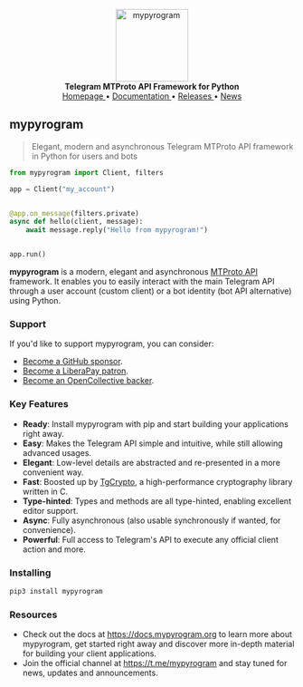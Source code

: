 <p align="center">
    <a href="https://github.com/mypyrogram/mypyrogram">
        <img src="https://docs.mypyrogram.org/_static/mypyrogram.png" alt="mypyrogram" width="128">
    </a>
    <br>
    <b>Telegram MTProto API Framework for Python</b>
    <br>
    <a href="https://mypyrogram.org">
        Homepage
    </a>
    •
    <a href="https://docs.mypyrogram.org">
        Documentation
    </a>
    •
    <a href="https://docs.mypyrogram.org/releases">
        Releases
    </a>
    •
    <a href="https://t.me/mypyrogram">
        News
    </a>
</p>

## mypyrogram

> Elegant, modern and asynchronous Telegram MTProto API framework in Python for users and bots

``` python
from mypyrogram import Client, filters

app = Client("my_account")


@app.on_message(filters.private)
async def hello(client, message):
    await message.reply("Hello from mypyrogram!")


app.run()
```

**mypyrogram** is a modern, elegant and asynchronous [MTProto API](https://docs.mypyrogram.org/topics/mtproto-vs-botapi)
framework. It enables you to easily interact with the main Telegram API through a user account (custom client) or a bot
identity (bot API alternative) using Python.

### Support

If you'd like to support mypyrogram, you can consider:

- [Become a GitHub sponsor](https://github.com/sponsors/delivrance).
- [Become a LiberaPay patron](https://liberapay.com/delivrance).
- [Become an OpenCollective backer](https://opencollective.com/mypyrogram).

### Key Features

- **Ready**: Install mypyrogram with pip and start building your applications right away.
- **Easy**: Makes the Telegram API simple and intuitive, while still allowing advanced usages.
- **Elegant**: Low-level details are abstracted and re-presented in a more convenient way.
- **Fast**: Boosted up by [TgCrypto](https://github.com/mypyrogram/tgcrypto), a high-performance cryptography library written in C.  
- **Type-hinted**: Types and methods are all type-hinted, enabling excellent editor support.
- **Async**: Fully asynchronous (also usable synchronously if wanted, for convenience).
- **Powerful**: Full access to Telegram's API to execute any official client action and more.

### Installing

``` bash
pip3 install mypyrogram
```

### Resources

- Check out the docs at https://docs.mypyrogram.org to learn more about mypyrogram, get started right
away and discover more in-depth material for building your client applications.
- Join the official channel at https://t.me/mypyrogram and stay tuned for news, updates and announcements.

